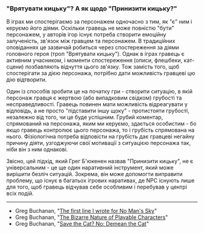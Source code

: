 ### "Врятувати кицьку"? А як щодо "Принизити кицьку?"

В іграх ми спостерігаємо за персонажем одночасно з тим, як "є" ним і керуємо його діями. Оскільки гравець не може повністю "бути" персонажем, у авторів ігор існує потреба створити емоційну залученість, зв'язок між гравцем та персонажем. В традиційних оповіданнях це зазвичай робиться через спостереження за діями головного героя (троп "Врятувати кицьку"). Однак в іграх гравець є активним учасником, і моменти спостереження (описи, флешбеки, кат-сцени) позбавляють відчуття цього зв'язку. Тож замість того, щоб спостерігати за дією персонажа, потрібно дати можливість гравцеві цю дію відтворити.

Один із способів зробити це на початку гри - створити ситуацію, в якій персонаж гравця є жертвою (або випадковим свідком) грубості та несправедливості. Гравець повинен мати можливість відреагувати у відповідь, а не просто "підставити іншу щоку" - протистояти грубості, незалежно від того, чи це буде успішним. Грубий коментар, спрямований на персонажа, яким ми керуємо, здається особистим - бо якщо гравець контролює цього персонажа, то і грубість спрямована на нього. Фізіологічна потреба відповісти на грубість дає гравцеві негайну причину діяти, узгоджуючи свої мотивації з ситуацією персонажа так, ніби він з ним однакові.

Звісно, цей підхід, який Грег Б'юкенен назвав "Принизити кицьку", не є універсальним - це ще один наративний інструмент, який може вирішити безліч ситуацій. Зокрема, він може допомогти виправити проблему, що існує в багатьох ігрових наративах, де NPC існують лише для того, щоб гравець відчував себе особливим і перебував у центрі всіх подій.

---

* Greg Buchanan, "[The first line I wrote for No Man's Sky](https://gregbuchanan.substack.com/p/the-first-line-i-wrote-for-no-mans)"
* Greg Buchanan, "[The Bizarre Nature of Playable Characters](https://gregbuchanan.substack.com/p/the-bizarre-nature-of-playable-characters)"
* Greg Buchanan, "[Save the Cat? No: Demean the Cat](https://gregbuchanan.substack.com/p/save-the-cat-no-demean-the-cat)"
